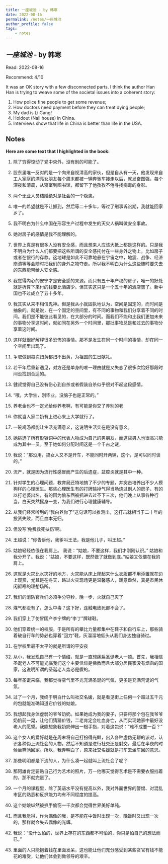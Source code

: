 ```yaml
---
title: 一座城池 - by 韩寒
date: 2022-08-16
permalink: /notes/一座城池
author_profile: false
tags:
    - notes
---
```


## *一座城池* - by 韩寒


Read: 2022-08-16

Recommend: 4/10

It was an OK story with a few disconnected parts. I think the author Han Han is trying to weave some of the societal issues into a coherent story: 
1) How police fine people to get some revenue; 
2) How doctors need payment before they can treat dying people; 
3) My dad is Li Gang! 
4) Holdout (Nail house) in China. 
5) Interviews show that life in China is better than life in the USA. 

## Notes

**Here are some text that I highlighted in the book:** 

1. 除了穷得惊动了党中央外，没有别的可能了。

1. 股东里唯一反对的是一个向来自视清高的家伙，但是自从有一天，他发现来自工人家庭的漂亮女朋友每个周末都被一辆奔驰车接走以后，就发奋图强，每个深夜和清晨，从寝室到图书馆，都留下了他孜孜不倦寻找病毒的身影。

1. 两个无业人员结婚绝对是社会的一个隐患。

1. 唯一的希望就是不让抓到，然后等二十多年，等过了刑事诉讼期，我就能回家乡了。

1. 我不明白为什么中国在形容生产过程中发生的天灾人祸叫做安全事故。

1. 她对房子的感情是我不能理解的。

1. 世界上真是有很多人没有安全感，而且想来人应该大抵上都是这样的。只是我不明白为什么人们都要把这些所谓的安全感托付在一些身外之物上，比如房子或者在银行的存款。这地球是如此不可靠地悬在宇宙之中，地震、战争、经济崩溃等等会随时把我们的身外之物夺走。所以我不明白为什么这些随时要失去的东西能带给人安全感。

1. 我觉得内心的安宁才是安全感的来源。而只有五十年产权的房子，唯一的好处就是折算下来付的钱要比酒店少。但其实这只是一个五十年的酒店罢了。新中国也不过成立了五十多年。

1. 我其实从来不相信鬼神。但是我从小就固执地认为，空间是固定的，而时间是抽象的。就是说，在一个固定的空间里，有不同的事物和我们分享着不同的时间。我们是不能彼此看见的，在大部分的时间。而我们不能和比我们更加未来的事物分享这时间，就如同在另外一个时间里，那批事物总是和过去的事物分享着这时间。

1. 这样就很好解释很多恐怖的事情。那不是发生在同一个时间的事情，却在同一个空间里出现了。

1. 争取做到每次扫黄都扫不出黄，为祖国的生日献礼。

1. 若干年后重新遇见，对方还是单身的唯一理由就是又失恋了很多次恰好那段时间没找到合适的。

1. 健叔觉得自己没有伤心到自杀或者假装自杀似乎很对不起这段感情。

1. “哦，大学生，刚毕业，没脑子也是正常的。”

1. 养老金也不一定光给你养老啊，有可能是你交了养别的老

1. 你就当人家二奶有上进心来上大学就行了。

1. 一碗鸡汤都能让生活充满意义，这说明生活实在是没有意义。

1. 她挑选了所有形容词中的代表人物成为自己的男朋友，而这些男人也很高兴能成为其中一员。至于她如何分配时间这是一个千古之谜，

1. 我说：“那没用，搞女人又不是开车，不能同时开两辆，这个，是可以同时谈的。”

1. 流产，就是因为流行性感冒而产生的后遗症，盆腔炎就是其中一种。

1. 针对学生的心理问题，教育局还特地搞了不少的专题，并突击培养出不少人模狗样的心理医生。那些心理医生有的打牌输掉气得当场烧过别人的房子，有的以打老婆出名，有的因为偷东西被抓进去过不下三次，他们晚上从事各种行当，白天突然摇身一变，为我们进行心理健康辅导。

1. 从我们经常听到的“我白养你了”这句话可以推测出，这打击就相当于二十年的投资失败，而且血本无归。

1. 但没写‘免费救死扶伤’啊。

1. 王超说：“你告诉他，我爹叫王法，我是他儿子，叫王超。”

1. 姑娘轻轻依偎在我肩上。 我说：“姑娘，不要这样，我们才刚刚认识。” 姑娘和我分开了。我说：“姑娘，不要这样，既然做了就做到底。”姑娘又依偎在我的肩上。

1. 这就是火灾比水灾好的地方，火灾能从床上爬起来什么衣服都不用添置就在边上观赏，尤其是在冬天，路过火灾现场更是温馨感人，暖意盎然，真是市民休闲驱寒的理想场所。

1. 我们的消防官兵们必须争分夺秒，晚一步，火就自己灭了

1. 煤气都没有了，怎么中毒？这下好，连触电致死都不会了。

1. 我们穿上了仿冒国产李宁牌的“李丁”牌球鞋。

1. 他们穿着统一的校服，于是所有的攀比力量都集中在鞋子和自行车上，那些骑着破自行车的势必也穿着“回力”鞋，灰溜溜地低头从我们身边独自骑过。

1. 在学校里最不太平的就是所谓的平安夜

1. 从小，我发现自己有一个情结，就是一直想痛扁圣诞老人一顿。首先，我相信圣诞老人不可能光临我们这个主要信仰是佛教而且大部分居民家没有烟囱的国家，这说明所谓的圣诞老人势必是假的。

1. 每年圣诞来临，我都觉得空气里不光充满圣诞的气氛，更多是充满荒诞的气氛。

1. 过了一个月，我终于明白什么叫社交名媛，就是看见街上任何一个超过五千元的包就能准确知道它价钱的姑娘。

1. 我想起我身体虚弱的爷爷奶奶。如果她成为我的妻子，只要将那个包在我爷爷奶奶前一晃，让他们猜猜价钱，二老肯定会吐血身亡，从而实现她家中最好没老人的愿望。我能想象我奶奶伸出一根手指，对着这包说：“难不成要一百？”

1. 这个女人的爱好就是在周末将自己打扮得光鲜，出入各种虚伪无聊的派对，认识各种伪上流社会的人物，然后不知道是进行社交还是射交，最后在半夜的时候坐奔驰回家。所以，我弄明白了，原来社交名媛就是打车去坐车回的意思。

1. 那些明明都是下流的人，为什么凑一起就叫上流社会了呢？

1. 那阿雄肯定要贴自己行为艺术的照片，万一他哪天觉得艺术是不需要衣服挡着的，那不就完蛋了。

1. 一个月的课程里，除了英语水平没有提高以外，我对外面世界的警惕、对混乱市区的熟悉和反扒能力均有不同程度的提高。

1. 这个姑娘纵然被扒手偷窃一千次都会觉得世界美好单纯。

1. 而且我觉得，作为偶像的我，是不能在中饭时出现一次，晚饭时又出现一次的，那样就会失去偶像的光辉。

1. 我说：“没什么怕的，世界上存在的东西都不可怕的，你只是怕自己的想法而已。”

1. 里面的人只能抱着钱在里面发呆，这也能让他们充分感受到某些贪官有钱不能花的难受，让他们体会到做领导的艰辛。

